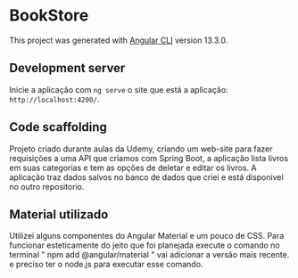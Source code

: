 # BookStore

This project was generated with [Angular CLI](https://github.com/angular/angular-cli) version 13.3.0.

## Development server

Inicie a aplicação com `ng serve` o site que está a aplicação: `http://localhost:4200/`.

## Code scaffolding

Projeto criado durante aulas da Udemy, criando um web-site para fazer requisições a uma API que criamos com Spring Boot,
a aplicação lista livros em suas categorias e tem as opções de deletar e editar os livros.
A aplicação traz dados salvos no banco de dados que criei e está disponivel no outro repositorio.

## Material utilizado
Utilizei alguns componentes do Angular Material e um pouco de CSS.
Para funcionar esteticamente do jeito que foi planejada execute o comando no terminal
" npm add @angular/material " vai adicionar a versão mais recente.
e preciso ter o node.js para executar esse comando.

